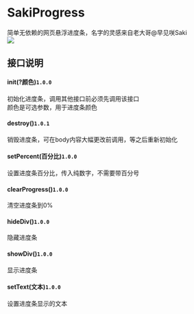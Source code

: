 # SakiProgress
简单无依赖的网页悬浮进度条，名字的灵感来自老大哥@早见咲Saki  
[![](https://data.jsdelivr.com/v1/package/gh/qinlili23333/SakiProgress/badge)](https://www.jsdelivr.com/package/gh/qinlili23333/SakiProgress)


## 接口说明
#### init(?颜色)`1.0.0`  
初始化进度条，调用其他接口前必须先调用该接口  
颜色是可选参数，用于进度条颜色  
#### destroy()`1.0.1`  
销毁进度条，可在body内容大幅更改前调用，等之后重新初始化  
#### setPercent(百分比)`1.0.0`  
设置进度条百分比，传入纯数字，不需要带百分号  
#### clearProgress()`1.0.0`  
清空进度条到0%  
#### hideDiv()`1.0.0`  
隐藏进度条  
#### showDiv()`1.0.0`  
显示进度条  
#### setText(文本)`1.0.0`  
设置进度条显示的文本  
